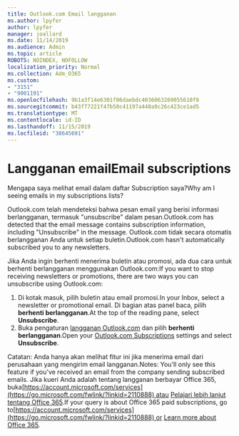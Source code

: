 ```yaml
---
title: Outlook.com Email langganan
ms.author: lpyfer
author: lpyfer
manager: joallard
ms.date: 11/14/2019
ms.audience: Admin
ms.topic: article
ROBOTS: NOINDEX, NOFOLLOW
localization_priority: Normal
ms.collection: Adm_O365
ms.custom:
- "3151"
- "9001191"
ms.openlocfilehash: 9b1a3f14e6301f06daebdc4036063269055610f8
ms.sourcegitcommit: b43f77221f47b50c41197a448a9c26c423ce1ad5
ms.translationtype: MT
ms.contentlocale: id-ID
ms.lasthandoff: 11/15/2019
ms.locfileid: "38645691"
---
```

# <a name="email-subscriptions"></a><span data-ttu-id="764ce-102">Langganan email</span><span class="sxs-lookup"><span data-stu-id="764ce-102">Email subscriptions</span></span>

<span data-ttu-id="764ce-103">Mengapa saya melihat email dalam daftar Subscription saya?</span><span class="sxs-lookup"><span data-stu-id="764ce-103">Why am I seeing emails in my subscriptions lists?</span></span>

<span data-ttu-id="764ce-104">Outlook.com telah mendeteksi bahwa pesan email yang berisi informasi berlangganan, termasuk "unsubscribe" dalam pesan.</span><span class="sxs-lookup"><span data-stu-id="764ce-104">Outlook.com has detected that the email message contains subscription information, including "Unsubscribe" in the message.</span></span> <span data-ttu-id="764ce-105">Outlook.com tidak secara otomatis berlangganan Anda untuk setiap buletin.</span><span class="sxs-lookup"><span data-stu-id="764ce-105">Outlook.com hasn't automatically subscribed you to any newsletters.</span></span>

<span data-ttu-id="764ce-106">Jika Anda ingin berhenti menerima buletin atau promosi, ada dua cara untuk berhenti berlangganan menggunakan Outlook.com:</span><span class="sxs-lookup"><span data-stu-id="764ce-106">If you want to stop receiving newsletters or promotions, there are two ways you can unsubscribe using Outlook.com:</span></span>
1. <span data-ttu-id="764ce-107">Di kotak masuk, pilih buletin atau email promosi.</span><span class="sxs-lookup"><span data-stu-id="764ce-107">In your Inbox, select a newsletter or promotional email.</span></span> <span data-ttu-id="764ce-108">Di bagian atas panel baca, pilih **berhenti berlangganan**.</span><span class="sxs-lookup"><span data-stu-id="764ce-108">At the top of the reading pane, select **Unsubscribe**.</span></span>
2. <span data-ttu-id="764ce-109">Buka pengaturan [langganan Outlook.com](https://go.microsoft.com/fwlink/?linkid=2110887) dan pilih **berhenti berlangganan**.</span><span class="sxs-lookup"><span data-stu-id="764ce-109">Open your [Outlook.com Subscriptions](https://go.microsoft.com/fwlink/?linkid=2110887) settings and select **Unsubscribe**.</span></span>

<span data-ttu-id="764ce-110">Catatan: Anda hanya akan melihat fitur ini jika menerima email dari perusahaan yang mengirim email langganan.</span><span class="sxs-lookup"><span data-stu-id="764ce-110">Notes: You'll only see this feature if you've received an email from the company sending subscribed emails.</span></span>
<span data-ttu-id="764ce-111">Jika kueri Anda adalah tentang langganan berbayar Office 365, buka[https://account.microsoft.com/services](https://go.microsoft.com/fwlink/?linkid=2110888) atau [Pelajari lebih lanjut tentang Office 365](https://products.office.com/compare-all-microsoft-office-products?tab=1&WT.mc_id=PROD_OL-Web_Support_O365NewValue_Upgrade).</span><span class="sxs-lookup"><span data-stu-id="764ce-111">If your query is about Office 365 paid subscriptions, go to[https://account.microsoft.com/services](https://go.microsoft.com/fwlink/?linkid=2110888) or [Learn more about Office 365](https://products.office.com/compare-all-microsoft-office-products?tab=1&WT.mc_id=PROD_OL-Web_Support_O365NewValue_Upgrade).</span></span>
  